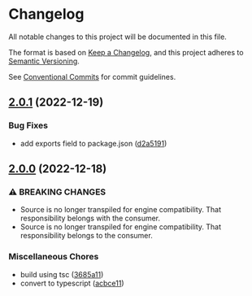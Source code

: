 # Changelog

All notable changes to this project will be documented in this file.

The format is based on [Keep a Changelog](https://keepachangelog.com/en/1.0.0/), and this project
adheres to [Semantic Versioning](https://semver.org/spec/v2.0.0.html).

See [Conventional Commits](https://conventionalcommits.org) for commit guidelines.

## [2.0.1](https://github.com/jneander/activity-routing/compare/v2.0.0...v2.0.1) (2022-12-19)

### Bug Fixes

- add exports field to package.json
  ([d2a5191](https://github.com/jneander/activity-routing/commit/d2a519105800c0e5634474bba957e576e44eabd3))

## [2.0.0](https://github.com/jneander/activity-routing/compare/v1.0.1...v2.0.0) (2022-12-18)

### ⚠ BREAKING CHANGES

- Source is no longer transpiled for engine compatibility. That responsibility belongs with the
  consumer.
- Source is no longer transpiled for engine compatibility. That responsibility belongs to the
  consumer.

### Miscellaneous Chores

- build using tsc
  ([3685a11](https://github.com/jneander/activity-routing/commit/3685a11ed58ac3b19ed972a2ac81b470419373ef))
- convert to typescript
  ([acbce11](https://github.com/jneander/activity-routing/commit/acbce112d7c4339f2ac34b45a2b68f3f512e170f))
